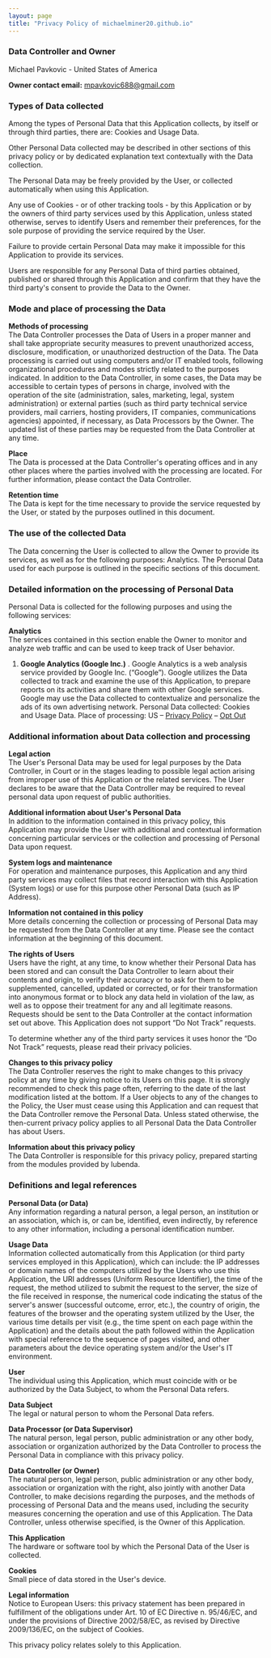 ```yaml
---
layout: page
title: "Privacy Policy of michaelminer20.github.io"
---
```


### Data Controller and Owner
Michael Pavkovic - United States of America

__Owner contact email:__ mpavkovic688@gmail.com

### Types of Data collected
Among the types of Personal Data that this Application collects, by itself or 
through third parties, there are: Cookies and Usage Data.

Other Personal Data collected may be described in other sections of this privacy 
policy or by dedicated explanation text contextually with the Data collection.

The Personal Data may be freely provided by the User, or collected automatically when 
using this Application.

Any use of Cookies - or of other tracking tools - by this Application or by the owners 
of third party services used by this Application, unless stated otherwise, serves to 
identify Users and remember their preferences, for the sole purpose of providing the 
service required by the User.

Failure to provide certain Personal Data may make it impossible for this Application 
to provide its services.

Users are responsible for any Personal Data of third parties obtained, published or 
shared through this Application and confirm that they have the third party's consent 
to provide the Data to the Owner.

### Mode and place of processing the Data
__Methods of processing__  
The Data Controller processes the Data of Users in a proper manner and shall take 
appropriate security measures to prevent unauthorized access, disclosure, modification, 
or unauthorized destruction of the Data.
The Data processing is carried out using computers and/or IT enabled tools, following 
organizational procedures and modes strictly related to the purposes indicated. In 
addition to the Data Controller, in some cases, the Data may be accessible to certain 
types of persons in charge, involved with the operation of the site (administration, 
sales, marketing, legal, system administration) or external parties (such as third party 
technical service providers, mail carriers, hosting providers, IT companies, 
communications agencies) appointed, if necessary, as Data Processors by the Owner. 
The updated list of these parties may be requested from the Data Controller at any time.

__Place__  
The Data is processed at the Data Controller's operating offices and in any other places 
where the parties involved with the processing are located. For further information, 
please contact the Data Controller.

__Retention time__  
The Data is kept for the time necessary to provide the service requested by the User, or 
stated by the purposes outlined in this document.

### The use of the collected Data
The Data concerning the User is collected to allow the Owner to provide its services, as 
well as for the following purposes: Analytics.
The Personal Data used for each purpose is outlined in the specific sections of this 
document.

### Detailed information on the processing of Personal Data
Personal Data is collected for the following purposes and using the following services:

__Analytics__  
The services contained in this section enable the Owner to monitor and analyze web traffic 
and can be used to keep track of User behavior.

  1. __Google Analytics (Google Inc.)__ . 
Google Analytics is a web analysis service provided by Google Inc. (“Google”). Google 
utilizes the Data collected to track and examine the use of this Application, to prepare 
reports on its activities and share them with other Google services.
Google may use the Data collected to contextualize and personalize the ads of its own 
advertising network.
Personal Data collected: Cookies and Usage Data.
Place of processing: US – [Privacy Policy](https://www.google.com/intl/en/policies/privacy/) – [Opt Out](https://tools.google.com/dlpage/gaoptout?hl=en)

### Additional information about Data collection and processing
__Legal action__  
The User's Personal Data may be used for legal purposes by the Data Controller, in Court 
or in the stages leading to possible legal action arising from improper use of this 
Application or the related services.
The User declares to be aware that the Data Controller may be required to reveal personal 
data upon request of public authorities.

__Additional information about User's Personal Data__  
In addition to the information contained in this privacy policy, this Application may 
provide the User with additional and contextual information concerning particular services 
or the collection and processing of Personal Data upon request.

__System logs and maintenance__  
For operation and maintenance purposes, this Application and any third party services may 
collect files that record interaction with this Application (System logs) or use for 
this purpose other Personal Data (such as IP Address).

__Information not contained in this policy__  
More details concerning the collection or processing of Personal Data may be requested 
from the Data Controller at any time. Please see the contact information at the beginning 
of this document.

__The rights of Users__  
Users have the right, at any time, to know whether their Personal Data has been stored 
and can consult the Data Controller to learn about their contents and origin, to verify 
their accuracy or to ask for them to be supplemented, cancelled, updated or corrected, 
or for their transformation into anonymous format or to block any data held in violation 
of the law, as well as to oppose their treatment for any and all legitimate reasons. 
Requests should be sent to the Data Controller at the contact information set out above.
This Application does not support “Do Not Track” requests.

To determine whether any of the third party services it uses honor the “Do Not Track” 
requests, please read their privacy policies.

__Changes to this privacy policy__  
The Data Controller reserves the right to make changes to this privacy policy at any 
time by giving notice to its Users on this page. It is strongly recommended to check 
this page often, referring to the date of the last modification listed at the bottom. 
If a User objects to any of the changes to the Policy, the User must cease using this 
Application and can request that the Data Controller remove the Personal Data. Unless 
stated otherwise, the then-current privacy policy applies to all Personal Data the Data 
Controller has about Users.

__Information about this privacy policy__  
The Data Controller is responsible for this privacy policy, prepared starting from the 
modules provided by Iubenda.

### Definitions and legal references

__Personal Data (or Data)__  
Any information regarding a natural person, a legal person, an institution or an 
association, which is, or can be, identified, even indirectly, by reference to any 
other information, including a personal identification number.

__Usage Data__  
Information collected automatically from this Application (or third party services 
employed in this Application), which can include: the IP addresses or domain names 
of the computers utilized by the Users who use this Application, the URI addresses 
(Uniform Resource Identifier), the time of the request, the method utilized to submit 
the request to the server, the size of the file received in response, the numerical 
code indicating the status of the server's answer (successful outcome, error, etc.), the 
country of origin, the features of the browser and the operating system utilized by the 
User, the various time details per visit (e.g., the time spent on each page within the 
Application) and the details about the path followed within the Application with special 
reference to the sequence of pages visited, and other parameters about the device 
operating system and/or the User's IT environment.

__User__  
The individual using this Application, which must coincide with or be authorized by the 
Data Subject, to whom the Personal Data refers.

__Data Subject__  
The legal or natural person to whom the Personal Data refers.

__Data Processor (or Data Supervisor)__  
The natural person, legal person, public administration or any other body, association 
or organization authorized by the Data Controller to process the Personal Data in 
compliance with this privacy policy.

__Data Controller (or Owner)__  
The natural person, legal person, public administration or any other body, association 
or organization with the right, also jointly with another Data Controller, to make 
decisions regarding the purposes, and the methods of processing of Personal Data and 
the means used, including the security measures concerning the operation and use of 
this Application. The Data Controller, unless otherwise specified, is the Owner of 
this Application.

__This Application__  
The hardware or software tool by which the Personal Data of the User is collected.

__Cookies__  
Small piece of data stored in the User's device.

__Legal information__  
Notice to European Users: this privacy statement has been prepared in fulfillment 
of the obligations under Art. 10 of EC Directive n. 95/46/EC, and under the provisions 
of Directive 2002/58/EC, as revised by Directive 2009/136/EC, on the subject of Cookies.

This privacy policy relates solely to this Application.